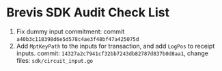 # Brevis SDK Audit Check List

1. Fix dummy input commitment: commit `a40b3c118398d6e5d578c4ae3f48bf47a425075d`
2. Add `MptKeyPath` to the inputs for transaction, and add `LogPos` to receipt inputs. commit: `14327a2c7941cf32bb7243db82787d837b0d8aa1`, change files: `sdk/circuit_input.go`
  

